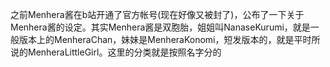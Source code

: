 之前Menhera酱在b站开通了官方帐号(现在好像又被封了)，公布了一下关于Menhera酱的设定。其实Menhera酱是双胞胎，姐姐叫NanaseKurumi，就是一般版本上的MenheraChan，妹妹是MenheraKonomi，短发版本的，就是平时所说的MenheraLittleGirl。这里的分类就是按照名字分的